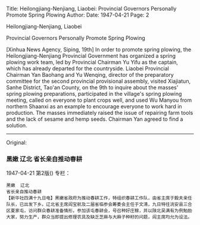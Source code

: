 Title: Heilongjiang-Nenjiang, Liaobei: Provincial Governors Personally Promote Spring Plowing
Author:
Date: 1947-04-21
Page: 2

Heilongjiang-Nenjiang, Liaobei

Provincial Governors Personally Promote Spring Plowing

[Xinhua News Agency, Siping, 19th] In order to promote spring plowing, the Heilongjiang-Nenjiang Provincial Government has organized a spring plowing work team, led by Provincial Chairman Yu Yifu as the captain, which has already departed for the countryside. Liaobei Provincial Chairman Yan Baohang and Yu Wenqing, director of the preparatory committee for the second provincial provisional assembly, visited Xiajiatun, Sanhe District, Tao'an County, on the 9th to inquire about the masses' spring plowing preparations, participated in the village's spring plowing meeting, called on everyone to plant crops well, and used Wu Manyou from northern Shaanxi as an example to encourage everyone to work hard in production. The masses immediately raised the issue of repairing farm tools and the lack of sesame and hemp seeds. Chairman Yan agreed to find a solution.



<hr /> 

Original: 


### 黑嫩  辽北  省长亲自推动春耕

1947-04-21
第2版()
专栏：

    黑嫩  辽北
    省长亲自推动春耕
    【新华社四满十九日电】黑嫩省政府为推动春耕工作，特组织春耕工作队，由省主席于毅夫亲任队长，已出发下乡。辽北省主席阎宝航及二届省临参会筹委会主任于文清，九日特往洮安县三合区夏家屯，访问群众春耕准备情形，参加该屯春耕会，号召种好庄稼，并以陕北吴满有为例勉励大家，努力生产，群众当即提出修理农具及缺乏芝麻与大麻子种籽的问题，阎主席均允为设法。
